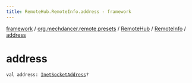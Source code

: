 ```yaml
---
title: RemoteHub.RemoteInfo.address - framework
---
```


[framework](../../../index.html) / [org.mechdancer.remote.presets](../../index.html) / [RemoteHub](../index.html) / [RemoteInfo](index.html) / [address](./address.html)

# address

`val address: `[`InetSocketAddress`](https://docs.oracle.com/javase/6/docs/api/java/net/InetSocketAddress.html)`?`